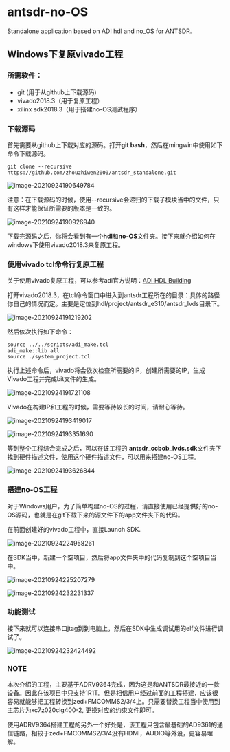 # antsdr-no-OS
Standalone application based on ADI hdl and no_OS for ANTSDR.

## Windows下复原vivado工程

### 所需软件：

- git (用于从github上下载源码)
- vivado2018.3（用于复原工程）
- xilinx sdk2018.3（用于搭建no-OS测试程序）

### 下载源码

首先需要从github上下载对应的源码。打开**git bash**，然后在mingwin中使用如下命令下载源码。

```
git clone --recursive https://github.com/zhouzhiwen2000/antsdr_standalone.git
```

![image-20210924190649784](README.assets/image-20210924190649784.png)

注意：在下载源码的时候，使用--recursive会递归的下载子模块当中的文件，只有这样才能保证所需要的版本是一致的。

![image-20210924190926940](README.assets/image-20210924190926940.png)

下载完源码之后，你将会看到有一个**hdl**和**no-OS**文件夹。接下来就介绍如何在windows下使用vivado2018.3来复原工程。

### 使用vivado tcl命令行复原工程

关于使用vivado复原工程，可以参考adi官方说明：[ADI HDL Building](https://wiki.analog.com/resources/fpga/docs/build)

打开vivado2018.3，在tcl命令窗口中进入到antsdr工程所在的目录：具体的路径你自己的情况而定。主要是定位到hdl/project/antsdr_e310/antsdr_lvds目录下。

![image-20210924191219202](README.assets/image-20210924191219202.png)

然后依次执行如下命令：

```
source ../../scripts/adi_make.tcl
adi_make::lib all
source ./system_project.tcl
```

执行上述命令后，vivado将会依次检查所需要的IP，创建所需要的IP，生成Vivado工程并完成bit文件的生成。

![image-20210924191721108](README.assets/image-20210924191721108.png)

Vivado在构建IP和工程的时候，需要等待较长的时间，请耐心等待。

![image-20210924193419017](README.assets/image-20210924193419017.png)



![image-20210924193351690](README.assets/image-20210924193351690.png)

等到整个工程综合完成之后，可以在该工程的 **antsdr_ccbob_lvds.sdk**文件夹下找到硬件描述文件，使用这个硬件描述文件，可以用来搭建no-OS工程。

![image-20210924193626844](README.assets/image-20210924193626844.png)





### 搭建no-OS工程
对于Windows用户，为了简单构建no-OS的过程，请直接使用已经提供好的no-OS源码，也就是在git下载下来的源文件下的app文件夹下的代码。

在前面创建好的vivado工程中，直接Launch SDK.

![image-20210924224958261](README.assets/image-20210924224958261.png)

在SDK当中，新建一个空项目，然后将app文件夹中的代码复制到这个空项目当中。

![image-20210924225207279](README.assets/image-20210924225207279.png)

![image-20210924232231337](README.assets/image-20210924232231337.png)

### 功能测试

接下来就可以连接串口jtag到到电脑上，然后在SDK中生成调试用的elf文件进行调试了。

![image-20210924232424492](README.assets/image-20210924232424492.png)



### NOTE

本次介绍的工程，主要基于ADRV9364完成，因为这是和ANTSDR最接近的一款设备。因此在该项目中只支持1R1T。但是相信用户经过前面的工程搭建，应该很容易就能够把工程转换到zed+FMCOMMS2/3/4上。只需要替换工程当中使用到主芯片为xc7z020clg400-2, 更换对应的约束文件即可。

使用ADRV9364搭建工程的另外一个好处是，该工程只包含最基础的AD9361的通信链路，相较于zed+FMCOMMS2/3/4没有HDMI，AUDIO等外设，更容易理解。
